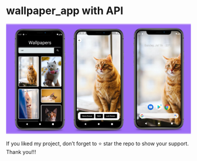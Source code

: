 # wallpaper_app with API

![Banner](https://github.com/johnmaths9/Wallpapers/blob/master/assets/Screenshot%202023-07-16%20220702.png)

If you liked my project, don’t forget to ⭐ star the repo to show your support.
Thank you!!!
